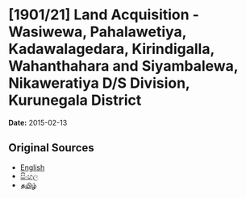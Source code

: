 # [1901/21] Land Acquisition - Wasiwewa, Pahalawetiya, Kadawalagedara, Kirindigalla, Wahanthahara and Siyambalewa, Nikaweratiya D/S Division, Kurunegala District

**Date:** 2015-02-13

## Original Sources

- [English](https://documents.gov.lk/view/extra-gazettes/2015/2/1901-21_E.pdf)
- [සිංහල](https://documents.gov.lk/view/extra-gazettes/2015/2/1901-21_S.pdf)
- [தமிழ்](https://documents.gov.lk/view/extra-gazettes/2015/2/1901-21_T.pdf)
